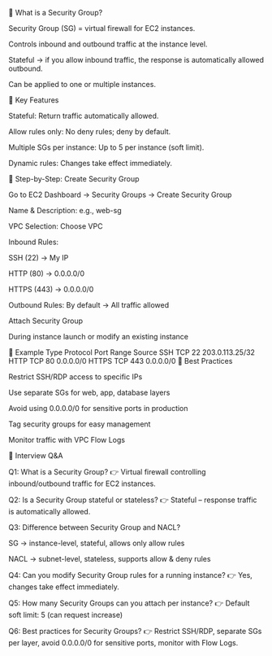 📘 What is a Security Group?

Security Group (SG) = virtual firewall for EC2 instances.

Controls inbound and outbound traffic at the instance level.

Stateful → if you allow inbound traffic, the response is automatically allowed outbound.

Can be applied to one or multiple instances.

🔹 Key Features

Stateful: Return traffic automatically allowed.

Allow rules only: No deny rules; deny by default.

Multiple SGs per instance: Up to 5 per instance (soft limit).

Dynamic rules: Changes take effect immediately.

🔹 Step-by-Step: Create Security Group

Go to EC2 Dashboard → Security Groups → Create Security Group

Name & Description: e.g., web-sg

VPC Selection: Choose VPC

Inbound Rules:

SSH (22) → My IP

HTTP (80) → 0.0.0.0/0

HTTPS (443) → 0.0.0.0/0

Outbound Rules: By default → All traffic allowed

Attach Security Group

During instance launch or modify an existing instance

🔹 Example
Type	Protocol	Port Range	Source
SSH	TCP	22	203.0.113.25/32
HTTP	TCP	80	0.0.0.0/0
HTTPS	TCP	443	0.0.0.0/0
🔹 Best Practices

Restrict SSH/RDP access to specific IPs

Use separate SGs for web, app, database layers

Avoid using 0.0.0.0/0 for sensitive ports in production

Tag security groups for easy management

Monitor traffic with VPC Flow Logs

🎯 Interview Q&A

Q1: What is a Security Group?
👉 Virtual firewall controlling inbound/outbound traffic for EC2 instances.

Q2: Is a Security Group stateful or stateless?
👉 Stateful – response traffic is automatically allowed.

Q3: Difference between Security Group and NACL?

SG → instance-level, stateful, allows only allow rules

NACL → subnet-level, stateless, supports allow & deny rules

Q4: Can you modify Security Group rules for a running instance?
👉 Yes, changes take effect immediately.

Q5: How many Security Groups can you attach per instance?
👉 Default soft limit: 5 (can request increase)

Q6: Best practices for Security Groups?
👉 Restrict SSH/RDP, separate SGs per layer, avoid 0.0.0.0/0 for sensitive ports, monitor with Flow Logs.
